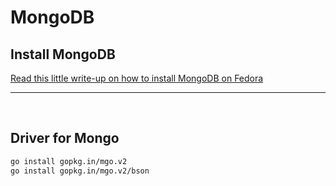 <!-- markdownlint-disable -->

# MongoDB

<h2>Install MongoDB</h2>
<a href="https://markojudas.github.io/chronicles/blog/MongoDB-Fedora.html">Read this little write-up on how to install MongoDB on Fedora</a>

<br>
<hr>
<br>

<h2>Driver for Mongo</h2>

```bash
go install gopkg.in/mgo.v2
go install gopkg.in/mgo.v2/bson
```
